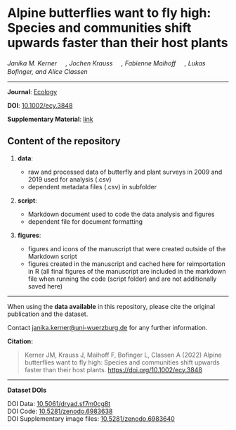 # Alpine butterflies want to fly high: Species and communities shift upwards faster than their host plants

_Janika M. Kerner <a href="https://orcid.org/0000-0002-2355-081X"><img src="https://info.orcid.org/wp-content/uploads/2019/11/orcid_16x16.png" width="16" height = "16"></a>, Jochen Krauss <a href="https://orcid.org/0000-0003-2304-9117"><img src="https://info.orcid.org/wp-content/uploads/2019/11/orcid_16x16.png" width="16" height = "16"></a>, Fabienne Maihoff <a href="https://orcid.org/0000-0003-3246-3213"><img src="https://info.orcid.org/wp-content/uploads/2019/11/orcid_16x16.png" width="16" height = "16"></a>, Lukas Bofinger, and Alice Classen <a href="https://orcid.org/0000-0002-7813-8806"><img src="https://info.orcid.org/wp-content/uploads/2019/11/orcid_16x16.png" width="16" height = "16"></a>_  

***

**Journal**: [Ecology](https://esajournals.onlinelibrary.wiley.com/journal/19399170)

**DOI**: [10.1002/ecy.3848](https://doi.org/10.1002/ecy.3848)

**Supplementary Material**: [link](https://esajournals.onlinelibrary.wiley.com/action/downloadSupplement?doi=10.1002%2Fecy.3848&file=ecy3848-sup-0001-Appendix_S1.pdf)

## Content of the repository

1. __data__:
    * raw and processed data of butterfly and plant surveys in 2009 and 2019 used for analysis (.csv)
    * dependent metadata files (.csv) in subfolder 
    
2. __script__:
    * Markdown document used to code the data analysis and figures
    * dependent file for document formatting

3. __figures__:  
    * figures and icons of the manuscript that were created outside of the Markdown script
    * figures created in the manuscript and cached here for reimportation in R
    (all final figures of the manuscript are included in the markdown file when running the code (script folder) and are not additionally saved here)
    
***

When using the __data available__ in this repository, please cite the original publication and the dataset.  

Contact janika.kerner@uni-wuerzburg.de for any further information.  

**Citation:**

> Kerner JM, Krauss J, Maihoff F, Bofinger L, Classen A (2022) Alpine butterflies want to fly high: Species and communities shift upwards faster than their host plants. https://doi.org/10.1002/ecy.3848

***

__Dataset DOIs__

DOI Data: [10.5061/dryad.sf7m0cg8t](https://doi.org/10.5061/dryad.sf7m0cg8t)  
DOI Code: [10.5281/zenodo.6983638](https://doi.org/10.5281/zenodo.6983638)  
DOI Supplementary image files: [10.5281/zenodo.6983640](https://doi.org/10.5281/zenodo.6983640)  
